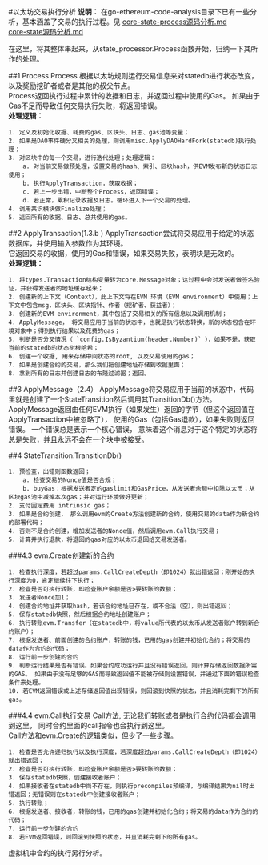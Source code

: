 #以太坊交易执行分析
**说明：**  在go-ethereum-code-analysis目录下已有一些分析，基本涵盖了交易的执行过程。见 [core-state-process源码分析.md](../go-ethereum-code-analysis/core-state-process源码分析.md)  
[core-state源码分析.md](../go-ethereum-code-analysis/core-state源码分析.md)  

在这里，将其整体串起来，从state_processor.Process函数开始，归纳一下其所作的处理。

##1 Process
Process 根据以太坊规则运行交易信息来对statedb进行状态改变，以及奖励挖矿者或者是其他的叔父节点。  
Process返回执行过程中累计的收据和日志，并返回过程中使用的Gas。 如果由于Gas不足而导致任何交易执行失败，将返回错误。  
**处理逻辑：**
~~~
1. 定义及初始化收据、耗费的gas、区块头、日志、gas池等变量；
2. 如果是DAO事件硬分叉相关的处理，则调用misc.ApplyDAOHardFork(statedb)执行处理；
3. 对区块中的每一个交易，进行迭代处理；处理逻辑：
    a. 对当前交易做预处理，设置交易的hash、索引、区块hash，供EVM发布新的状态日志使用；  
    b. 执行ApplyTransaction，获取收据；  
    c. 若上一步出错，中断整个Process，返回错误；
    d. 若正常，累积记录收据及日志。循环进入下一个交易的处理。
4. 调用共识模块做Finalize处理；
5. 返回所有的收据、日志、总共使用的gas。
~~~

##2 ApplyTransaction(1.3.b )
ApplyTransaction尝试将交易应用于给定的状态数据库，并使用输入参数作为其环境。  
它返回交易的收据，使用的Gas和错误，如果交易失败，表明块是无效的。  
**处理逻辑：**  
~~~
1. 将types.Transaction结构变量转为core.Message对象；这过程中会对发送者做签名验证，并获得发送者的地址缓存起来；
2. 创建新的上下文（Context），此上下文将在EVM 环境（EVM environment）中使用；上下文中包含msg，区块头、区块指针、作者（挖矿者、获益者）；  
3. 创建新的EVM environment，其中包括了交易相关的所有信息以及调用机制；  
4. ApplyMessage， 将交易应用于当前的状态中，也就是执行状态转换，新的状态包含在环境对象中；得到执行结果以及花费的gas；
5. 判断是否分叉情况（ `config.IsByzantium(header.Number)` ），如果不是，获取当前的statedb的状态树根哈希；  
6. 创建一个收据, 用来存储中间状态的root, 以及交易使用的gas；  
7. 如果是创建合约的交易，那么我们把创建地址存储到收据里面；  
8. 拿到所有的日志并创建日志的布隆过滤器；返回。
~~~  

##3 ApplyMessage（2.4）
ApplyMessage将交易应用于当前的状态中，代码里就是创建了一个StateTransition然后调用其TransitionDb()方法。
ApplyMessage返回由任何EVM执行（如果发生）返回的字节（但这个返回值在ApplyTransaction中被忽略了），
使用的Gas（包括Gas退款），如果失败则返回错误。 一个错误总是表示一个核心错误，
意味着这个消息对于这个特定的状态将总是失败，并且永远不会在一个块中被接受。

##4 StateTransition.TransitionDb()
~~~
1. 预检查，出错则函数返回；
    a. 检查交易的Nonce值是否合规；
    b. buyGas：根据发送者定的gaslimit和GasPrice，从发送者余额中扣除以太币；从区块gas池中减掉本次gas；并对运行环境做好更新；  
2. 支付固定费用 intrinsic gas；
3. 如果是合约创建， 那么调用evm的Create方法创建新的合约，使用交易的data作为新合约的部署代码；  
4. 否则不是合约创建，增加发送者的Nonce值，然后调用evm.Call执行交易；  
5. 计算并执行退款，将退回的gas对应的以太币退回给交易发送者。
~~~

###4.3 evm.Create创建新的合约
~~~
1. 检查执行深度，若超过params.CallCreateDepth（即1024）就出错返回；刚开始的执行深度为0，肯定继续往下执行；  
2. 检查是否可执行转账，即检查账户余额是否≥要转账的数额；
3. 发送者Nonce加1；
4. 创建合约地址并获取hash，若该合约地址已存在，或不合法（空），则出错返回；
5. 保存statedb快照，然后根据合约地址创建账户；
6. 执行转账evm.Transfer（在statedb中，将value所代表的以太币从发送者账户转到新合约账户）； 
7. 根据发送者、前面创建的合约账户，转账的钱，已用的gas创建并初始化合约；将交易的data作为合约的代码；  
8. 运行前一步创建的合约
9. 判断运行结果是否有错误。如果合约成功运行并且没有错误返回，则计算存储返回数据所需的GAS。 如果由于没有足够的GAS而导致返回值不能被存储则设置错误，并通过下面的错误检查条件来处理。
10. 若EVM返回错误或上述存储返回值出现错误，则回滚到快照的状态，并且消耗完剩下的所有gas。
~~~

###4.4 evm.Call执行交易
Call方法, 无论我们转账或者是执行合约代码都会调用到这里， 同时合约里面的call指令也会执行到这里。  
Call方法和evm.Create的逻辑类似，但少了一些步骤。
~~~
1. 检查是否允许递归执行以及执行深度，若深度超过params.CallCreateDepth（即1024）就出错返回；
2. 检查是否可执行转账，即检查账户余额是否≥要转账的数额；
3. 保存statedb快照，创建接收者账户；
4. 如果接收者在statedb中尚不存在，则执行precompiles预编译，与编译结果为nil时出错返回；无错误则在statedb中创建接收者账户；  
5. 执行转账；
6. 根据发送者、接收者，转账的钱，已用的gas创建并初始化合约；将交易的data作为合约的代码；  
7. 运行前一步创建的合约
8. 若EVM返回错误，则回滚到快照的状态，并且消耗完剩下的所有gas。
~~~

虚拟机中合约的执行另行分析。
